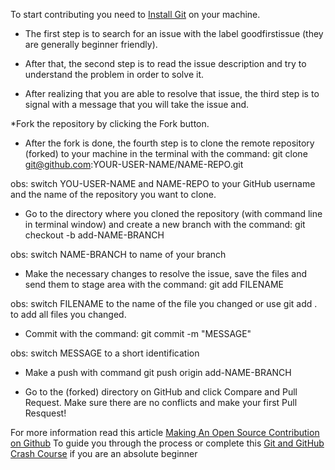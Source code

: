 To start contributing you need to [Install Git](https://git-scm.com/book/en/v2/Getting-Started-Installing-Git) on your machine.


* The first step is to search for an issue with the label goodfirstissue (they are generally beginner friendly).

* After that, the second step is to read the issue description and try to understand the problem in order to solve it.

* After realizing that you are able to resolve that issue, the third step is to signal with a message that you will take the issue and.

*Fork the repository by clicking the Fork button.

* After the fork is done, the fourth step is to clone the remote repository (forked) to your machine in the terminal with the command:
git clone git@github.com:YOUR-USER-NAME/NAME-REPO.git 

obs: switch YOU-USER-NAME and NAME-REPO to your GitHub username and the name of the repository you want to clone.

* Go to the directory where you cloned the repository (with command line in terminal window) and create a new branch with the command:
git checkout -b add-NAME-BRANCH

obs: switch NAME-BRANCH to name of your branch

* Make the necessary changes to resolve the issue, save the files and send them to stage area with the command:
git add FILENAME

obs: switch FILENAME to the name of the file you changed or use git add . to add all files you changed.

* Commit with the command:
git commit -m "MESSAGE"

obs: switch MESSAGE to a short identification

* Make a push with command
git push origin add-NAME-BRANCH

* Go to the (forked) directory on GitHub and click Compare and Pull Request. Make sure there are no conflicts and make your first Pull Resquest!

For more information read this article [Making An Open Source Contribution on Github](https://link.medium.com/W6Ma8PcDRab)
To guide you through the process or complete this [Git and GitHub Crash Course](https://youtu.be/SWYqp7iY_Tc) if you are an absolute beginner
